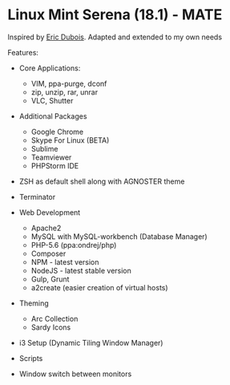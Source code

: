 # Linux Mint Serena (18.1) - MATE

Inspired by [Eric Dubois](https://github.com/erikdubois). Adapted and extended to my own needs

Features:

* Core Applications:
  - VIM, ppa-purge, dconf
  - zip, unzip, rar, unrar
  - VLC, Shutter

* Additional Packages
  - Google Chrome
  - Skype For Linux (BETA)
  - Sublime
  - Teamviewer
  - PHPStorm IDE


* ZSH as default shell along with AGNOSTER theme
* Terminator
* Web Development
  - Apache2 
  - MySQL with MySQL-workbench (Database Manager)
  - PHP-5.6 (ppa:ondrej/php)
  - Composer
  - NPM - latest version
  - NodeJS - latest stable version
  - Gulp, Grunt
  - a2create (easier creation of virtual hosts)

* Theming
  - Arc Collection
  - Sardy Icons

* i3 Setup (Dynamic Tiling Window Manager)

* Scripts
 - Window switch between monitors

